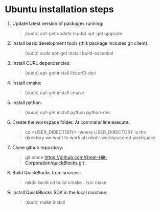 # Ubuntu installation steps


1. Update latest version of packages running:

   > (sudo) apt-get update
   > (sudo) apt-get upgrade

2. Install basic development tools (this package includes git client):


   > (sudo) sudo apt-get install build-essential


3. Install CURL dependencies:

   > (sudo) apt-get install libcurl3-dev 


4. Install cmake:

   > (sudo) apt-get install cmake

5. Install python:

   > (sudo) apt-get install python python-dev

6. Create the workspace folder. At command line execute:

   > cd <USER_DIRECTORY>    (where USER_DIRECTORY is the directory we want to work at)
   > mkdir workspace
   > cd workspace
   
 
7. Clone github repository:

   > git clone https://github.com/Great-Hill-Corporation/quickBlocks.git .


8. Build QuickBlocks from sources:

   >  mkdir build
   >  cd build
   >  cmake ../src
   >  make

9. Install QuickBlocks SDK in the local machine:

   > (sudo) make install
